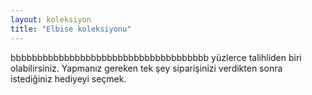```yaml
---
layout: koleksiyon
title: "Elbise koleksiyonu"
---
```


bbbbbbbbbbbbbbbbbbbbbbbbbbbbbbbbbbbbb yüzlerce talihliden biri olabilirsiniz. Yapmanız gereken tek şey siparişinizi verdikten sonra istediğiniz hediyeyi seçmek.
